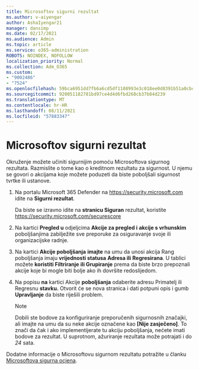 ```yaml
---
title: Microsoftov sigurni rezultat
ms.author: v-aiyengar
author: AshaIyengar21
manager: dansimp
ms.date: 02/17/2021
ms.audience: Admin
ms.topic: article
ms.service: o365-administration
ROBOTS: NOINDEX, NOFOLLOW
localization_priority: Normal
ms.collection: Adm_O365
ms.custom:
- "9002486"
- "7524"
ms.openlocfilehash: 59bca6951dd7fb6a6cd5df1108993e3c018ee0d8391b51a0cbcaf3a61fc45a55
ms.sourcegitcommit: 920051182781bd97ce4d4d6fbd268cb37b84d239
ms.translationtype: MT
ms.contentlocale: hr-HR
ms.lasthandoff: 08/11/2021
ms.locfileid: "57883347"
---
```

# <a name="microsoft-secure-score"></a>Microsoftov sigurni rezultat

Okruženje možete učiniti sigurnijim pomoću Microsoftova sigurnog rezultata. Razmislite o tome kao o kreditnom rezultatu za sigurnost. U njemu se govori o akcijama koje možete poduzeti da biste poboljšali sigurnost tvrtke ili ustanove.

1. Na portalu Microsoft 365 Defender na <https://security.microsoft.com> idite na **Sigurni rezultat**.

   Da biste se izravno idite na **stranicu Siguran** rezultat, koristite <https://security.microsoft.com/securescore>

2. Na kartici **Pregled u** odjeljcima **Akcije za pregled i** **akcije s vrhunskim** poboljšanjima zabilježite sve preporuke za osiguravanje svoje ili organizacijske radnje.

3. Na kartici **Akcije poboljšanja**  **imajte** na umu da unosi akcija Rang poboljšanja imaju **vrijednosti statusa** **Adresa ili** **Regresirana**. U tablici možete **koristiti Filtriranje** **ili Grupiranje** prema da biste brzo prepoznali akcije koje bi mogle biti bolje ako ih dovršite redoslijedom.

4. Na popisu **na** kartici Akcije **poboljšanja** odaberite adresu Primatelj ili Regresnu **stavku.** Otvorit će se nova stranica i dati potpuni opis i gumb **Upravljanje** da biste riješili problem.

    > [!NOTE]
    > Dobili ste bodove za konfiguriranje preporučenih sigurnosnih značajki, ali imajte na umu da su neke akcije označene kao **[Nije zasječeno]**. To znači da čak i ako implementijerate tu akciju poboljšanja, nećete imati bodove za rezultat. U suprotnom, ažuriranje rezultata može potrajati i do *24* sata.

Dodatne informacije o Microsoftovu sigurnom rezultatu potražite u članku [Microsoftova sigurna ocjena](https://docs.microsoft.com/microsoft-365/security/defender/microsoft-secure-score).
